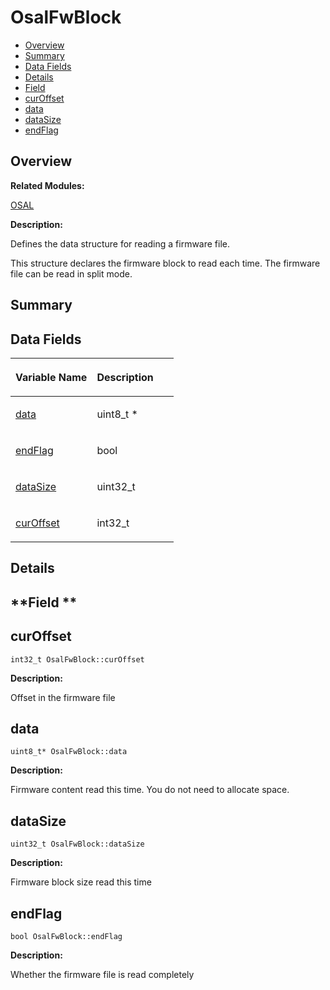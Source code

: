 # OsalFwBlock<a name="EN-US_TOPIC_0000001055678108"></a>

-   [Overview](#section1801840668165633)
-   [Summary](#section655348150165633)
-   [Data Fields](#pub-attribs)
-   [Details](#section1615420802165633)
-   [Field](#section576570456165633)
-   [curOffset](#a74631bb4d6242a21146e6465c9640fa8)
-   [data](#affee01298d0388b9e14da67fd17e6eba)
-   [dataSize](#a383d93123b0d78a8031132d06ff035c5)
-   [endFlag](#ada578cbe9c02da3ebef4e70835d42774)

## **Overview**<a name="section1801840668165633"></a>

**Related Modules:**

[OSAL](osal.md)

**Description:**

Defines the data structure for reading a firmware file. 

This structure declares the firmware block to read each time. The firmware file can be read in split mode. 

## **Summary**<a name="section655348150165633"></a>

## Data Fields<a name="pub-attribs"></a>

<a name="table1218145080165633"></a>
<table><thead align="left"><tr id="row2081849986165633"><th class="cellrowborder" valign="top" width="50%" id="mcps1.1.3.1.1"><p id="p1062994693165633"><a name="p1062994693165633"></a><a name="p1062994693165633"></a>Variable Name</p>
</th>
<th class="cellrowborder" valign="top" width="50%" id="mcps1.1.3.1.2"><p id="p509982363165633"><a name="p509982363165633"></a><a name="p509982363165633"></a>Description</p>
</th>
</tr>
</thead>
<tbody><tr id="row1565179986165633"><td class="cellrowborder" valign="top" width="50%" headers="mcps1.1.3.1.1 "><p id="p1504888496165633"><a name="p1504888496165633"></a><a name="p1504888496165633"></a><a href="osalfwblock.md#affee01298d0388b9e14da67fd17e6eba">data</a></p>
</td>
<td class="cellrowborder" valign="top" width="50%" headers="mcps1.1.3.1.2 "><p id="p294266097165633"><a name="p294266097165633"></a><a name="p294266097165633"></a>uint8_t * </p>
</td>
</tr>
<tr id="row48427956165633"><td class="cellrowborder" valign="top" width="50%" headers="mcps1.1.3.1.1 "><p id="p200464655165633"><a name="p200464655165633"></a><a name="p200464655165633"></a><a href="osalfwblock.md#ada578cbe9c02da3ebef4e70835d42774">endFlag</a></p>
</td>
<td class="cellrowborder" valign="top" width="50%" headers="mcps1.1.3.1.2 "><p id="p979322194165633"><a name="p979322194165633"></a><a name="p979322194165633"></a>bool </p>
</td>
</tr>
<tr id="row2123463355165633"><td class="cellrowborder" valign="top" width="50%" headers="mcps1.1.3.1.1 "><p id="p1609411796165633"><a name="p1609411796165633"></a><a name="p1609411796165633"></a><a href="osalfwblock.md#a383d93123b0d78a8031132d06ff035c5">dataSize</a></p>
</td>
<td class="cellrowborder" valign="top" width="50%" headers="mcps1.1.3.1.2 "><p id="p991303494165633"><a name="p991303494165633"></a><a name="p991303494165633"></a>uint32_t </p>
</td>
</tr>
<tr id="row1095696134165633"><td class="cellrowborder" valign="top" width="50%" headers="mcps1.1.3.1.1 "><p id="p1069420991165633"><a name="p1069420991165633"></a><a name="p1069420991165633"></a><a href="osalfwblock.md#a74631bb4d6242a21146e6465c9640fa8">curOffset</a></p>
</td>
<td class="cellrowborder" valign="top" width="50%" headers="mcps1.1.3.1.2 "><p id="p1441199909165633"><a name="p1441199909165633"></a><a name="p1441199909165633"></a>int32_t </p>
</td>
</tr>
</tbody>
</table>

## **Details**<a name="section1615420802165633"></a>

## **Field **<a name="section576570456165633"></a>

## curOffset<a name="a74631bb4d6242a21146e6465c9640fa8"></a>

```
int32_t OsalFwBlock::curOffset
```

 **Description:**

Offset in the firmware file 

## data<a name="affee01298d0388b9e14da67fd17e6eba"></a>

```
uint8_t* OsalFwBlock::data
```

 **Description:**

Firmware content read this time. You do not need to allocate space. 

## dataSize<a name="a383d93123b0d78a8031132d06ff035c5"></a>

```
uint32_t OsalFwBlock::dataSize
```

 **Description:**

Firmware block size read this time 

## endFlag<a name="ada578cbe9c02da3ebef4e70835d42774"></a>

```
bool OsalFwBlock::endFlag
```

 **Description:**

Whether the firmware file is read completely 

